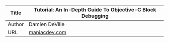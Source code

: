 Title | Tutorial: An In-Depth Guide To Objective-C Block Debugging
------|-----------
Author| Damien DeVille
URL   | [maniacdev.com](https://maniacdev.com/2013/11/tutorial-an-in-depth-guide-to-objective-c-block-debugging)
